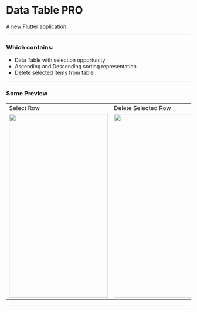 # Data Table PRO

A new Flutter application.

--------------

### Which contains:

- Data Table with selection opportunity
- Ascending and Descending sorting representation
- Detete selected items from table

-------------

### Some Preview

<table>
  <tr>
    <td>Select Row</td>
    <td>Delete Selected Row</td>
    <td>Assending</td>
    <td>Descending</td>
  </tr>
  <tr>
    <td><img src="https://user-images.githubusercontent.com/35567854/96372489-e4fde100-1188-11eb-9739-f1f725b18ede.png" width=270 height=500></td>
    <td><img src="https://user-images.githubusercontent.com/35567854/96372492-e8916800-1188-11eb-8bcd-b63ff9962bba.png" width=270 height=500></td>
    <td><img src="https://user-images.githubusercontent.com/35567854/96372602-648bb000-1189-11eb-9ba8-710997d2f42f.png" width=270 height=500></td>
    <td><img src="https://user-images.githubusercontent.com/35567854/96372610-69506400-1189-11eb-8d6c-6de6acfc05eb.png" width=270 height=500></td>
  </tr>
 </table>
 
------------
